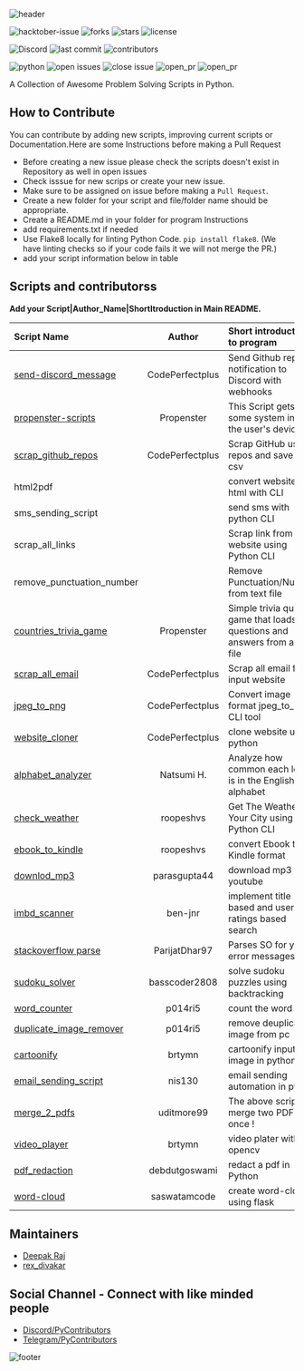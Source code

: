 ![header](https://capsule-render.vercel.app/api?type=rect&color=009ACD&height=100&section=header&text=awesomeScripts&fontSize=80%&fontColor=ffffff)

![hacktober-issue](https://img.shields.io/github/hacktoberfest/2020/py-contributors/awesomescripts?style=for-the-badge)
![forks](https://img.shields.io/github/forks/Py-Contributors/awesomeScripts?style=for-the-badge)
![stars](https://img.shields.io/github/stars/Py-Contributors/awesomeScripts?style=for-the-badge)
![license](https://img.shields.io/github/license/Py-Contributors/awesomeScripts?style=for-the-badge)

![Discord](https://img.shields.io/discord/758030555005714512?style=for-the-badge)
![last commit](https://img.shields.io/github/last-commit/py-contributors/awesomescripts?style=for-the-badge)
![contributors](https://img.shields.io/github/contributors/py-contributors/awesomeScripts?style=for-the-badge)

![python](https://img.shields.io/badge/language-python-blue?style=for-the-badge)
![open issues](https://img.shields.io/github/issues-raw/Py-Contributors/awesomeScripts?style=for-the-badge)
![close issue](https://img.shields.io/github/issues-closed-raw/py-contributors/awesomescripts?style=for-the-badge)
![open_pr](https://img.shields.io/github/issues-pr-raw/Py-contributors/awesomescripts?style=for-the-badge)
![open_pr](https://img.shields.io/github/issues-pr-closed-raw/Py-contributors/awesomescripts?style=for-the-badge)

A Collection of Awesome Problem Solving Scripts in Python.

## How to Contribute

You can contribute by adding new scripts, improving current scripts or Documentation.Here are some Instructions
before making a Pull Request

- Before creating a new issue please check the scripts doesn't exist in Repository as well in open issues
- Check isssue for new scrips or create your new issue.
- Make sure to be assigned on issue before making a `Pull Request`.
- Create a new folder for your script and file/folder name should be appropriate.
- Create a README.md in your folder for program Instructions
- add requirements.txt if needed
- Use Flake8 locally for linting Python Code. `pip install flake8`. (We have linting checks so if your code fails it we will not merge the PR.)
- add your script information below in table

## Scripts and contributorss

**Add your Script|Author_Name|ShortItroduction in Main README.**
<!--Restrictions -->
<!-- Add your script in last line -->

|          Script Name           |    Author     |     Short introduction to program                     |
|         :---               |        :----:              |                            :---            |
|[send-discord_message](/send-discord_message/annoucements.py)| CodePerfectplus |Send Github repo notification to Discord with webhooks|
| [propenster-scripts](/propenster-scripts/sysinfo.py)| Propenster |  This Script gets some system info of the user's device|
| [scrap_github_repos](/scrap_github_repos/scrap_github_repos.py) | CodePerfectplus |Scrap GitHub user repos and save it in csv|
| html2pdf  |                               | convert website to html with CLI|
| sms_sending_script|                       | send sms with python CLI|
| scrap_all_links  |                        | Scrap link from website using Python CLI|
| remove_punctuation_number|                | Remove Punctuation/Number from text file|
| [countries_trivia_game](/countries_trivia_game/countries_trivia.py)|Propenster|Simple trivia quiz game that loads questions and answers from a CSV file|
| [scrap_all_email](/scrap_all_email/scrap_all_email.py) | CodePerfectplus |    Scrap all email from input website|
| [jpeg_to_png](/jpeg_to_png/jpeg_to_png.py)| CodePerfectplus | Convert image format jpeg_to_png CLI tool|
| [website_cloner](/website_cloner/website_cloner.py) | CodePerfectplus | clone website using python|
| [alphabet_analyzer](/alphabet_analyzer/alphabet.py) | Natsumi H. | Analyze how common each letter is in the English alphabet|
| [check_weather](/check_weather/check_weather.py)| roopeshvs | Get The Weather Of Your City using Python CLI|
| [ebook_to_kindle](/convert_ebook_to_kindle_format/convert.py)| roopeshvs | convert Ebook to Kindle format|
| [downlod_mp3](/download_mp3/download_yt.py) | parasgupta44 | download mp3 from youtube|
| [imbd_scanner](/imdb-scraper/imdb.py) | ben-jnr | implement title based and user ratings based search|
| [stackoverflow parse](/Stack_Overflow_Parser-master/main_.py) | ParijatDhar97 | Parses SO for your error messages|
| [sudoku_solver](/sudoku_solver/sudoku_solver.py) | basscoder2808 | solve sudoku puzzles using backtracking|
| [word_counter](/word-counter/word-counter.py)| p014ri5| count the word|
| [duplicate_image_remover](/duplicate-image-remover/duplicate-image-remover.py) |p014ri5| remove deuplicate image from pc|
| [cartoonify](/cartoonifier/cartoonifier.py) |brtymn| cartoonify input image in python |
| [email_sending_script](/email_sending_script/email_sending_script.py) | nis130| email sending automation in pyton |
| [merge_2_pdfs](/Merge_2_Pdf's/mergepdf.py) | uditmore99| The above script will merge two PDF's at once ! |
| [video_player](/video_player/video_player.py) | brtymn | video plater with opencv |
| [pdf_redaction](/pdf_redaction/pdf_redaction.py) | debdutgoswami  | redact a pdf in Python |
| [word-cloud](/word_cloud_generator/main.py) | saswatamcode| create word-cloud using flask |

## Maintainers

- [Deepak Raj](https://github.com/CodePerfectPlus)
- [rex_divakar](https://github.com/rexdivakar)

## Social Channel - Connect with like minded people

- [Discord/PyContributors](https://discord.gg/FXyh2S3)
- [Telegram/PyContributors](https://t.me/pycontributors)

![footer](https://capsule-render.vercel.app/api?type=slice&color=009ACD&height=30&section=footer&fontSize=90%&)
